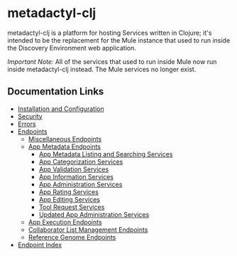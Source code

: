 # metadactyl-clj

metadactyl-clj is a platform for hosting Services written in Clojure; it's
intended to be the replacement for the Mule instance that used to run inside the
Discovery Environment web application.

*Important Note:* All of the services that used to run inside Mule now run
inside metadactyl-clj instead.  The Mule services no longer exist.

## Documentation Links

* [Installation and Configuration](doc/install.md)
* [Security](doc/security.md)
* [Errors](doc/errors.md)
* [Endpoints](doc/endpoints.md)
    * [Miscellaneous Endpoints](doc/endpoints/misc.md)
    * [App Metadata Endpoints](doc/endpoints/app-metadata.md)
        * [App Metadata Listing and Searching Services](doc/endpoints/app-metadata/listing.md)
        * [App Categorization Services](doc/endpoints/app-metadata/categorization.md)
        * [App Validation Services](doc/endpoints/app-metadata/validation.md)
        * [App Information Services](doc/endpoints/app-metadata/information.md)
        * [App Administration Services](doc/endpoints/app-metadata/admin.md)
        * [App Rating Services](doc/endpoints/app-metadata/rating.md)
        * [App Editing Services](doc/endpoints/app-metadata/editing.md)
        * [Tool Request Services](doc/endpoints/app-metadata/tool-requests.md)
        * [Updated App Administration Services](doc/endpoints/app-metadata/updated-admin.md)
    * [App Execution Endpoints](doc/endpoints/app-execution.md)
    * [Collaborator List Management Endpoints](doc/endpoints/collaborators.md)
    * [Reference Genome Endpoints](doc/endpoints/reference-genomes.md)
* [Endpoint Index](doc/endpoint-index.md)
